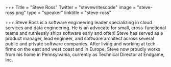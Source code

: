 +++
Title = "Steve Ross"
Twitter = "stevewritescode"
image = "steve-ross.png"
type = "speaker"
linktitle = "steve-ross"

+++
Steve Ross is a software engineering leader specializing in cloud services and data engineering. He is an advocate for small, cross-functional teams and ruthlessly ships software early and often! Steve has served as a product manager, lead engineer, and software architect across several public and private software companies. After living and working at tech firms on the east and west coast and in Europe, Steve now proudly works from his home in Pennsylvania, currently as Technical Director at Endgame, Inc.
